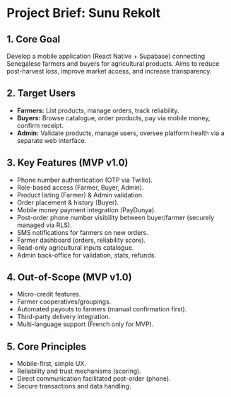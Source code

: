 # Project Brief: Sunu Rekolt

## 1. Core Goal

Develop a mobile application (React Native + Supabase) connecting Senegalese farmers and buyers for agricultural products. Aims to reduce post-harvest loss, improve market access, and increase transparency.

## 2. Target Users

*   **Farmers:** List products, manage orders, track reliability.
*   **Buyers:** Browse catalogue, order products, pay via mobile money, confirm receipt.
*   **Admin:** Validate products, manage users, oversee platform health via a separate web interface.

## 3. Key Features (MVP v1.0)

*   Phone number authentication (OTP via Twilio).
*   Role-based access (Farmer, Buyer, Admin).
*   Product listing (Farmer) & Admin validation.
*   Order placement & history (Buyer).
*   Mobile money payment integration (PayDunya).
*   Post-order phone number visibility between buyer/farmer (securely managed via RLS).
*   SMS notifications for farmers on new orders.
*   Farmer dashboard (orders, reliability score).
*   Read-only agricultural inputs catalogue.
*   Admin back-office for validation, stats, refunds.

## 4. Out-of-Scope (MVP v1.0)

*   Micro-credit features.
*   Farmer cooperatives/groupings.
*   Automated payouts to farmers (manual confirmation first).
*   Third-party delivery integration.
*   Multi-language support (French only for MVP).

## 5. Core Principles

*   Mobile-first, simple UX.
*   Reliability and trust mechanisms (scoring).
*   Direct communication facilitated post-order (phone).
*   Secure transactions and data handling. 